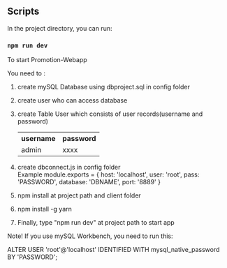 ## Scripts

In the project directory, you can run:

### `npm run dev`

To start Promotion-Webapp

You need to :

1.  create mySQL Database using dbproject.sql in config folder
2.  create user who can access database
3.  create Table User which consists of user records(username and password)

    <table>
        <tr>
            <th>username</th>
            <th>password</th> 
        </tr>
        <tr>
            <td>admin</td>
            <td>xxxx</td> 
        </tr>
    </table>

4.  create dbconnect.js in config folder
    <br />
    Example
    module.exports = {
    host: 'localhost',
    user: 'root',
    pass: 'PASSWORD',
    database: 'DBNAME',
    port: '8889' 
    }
    
 5.  npm install at project path and client folder
 6.  npm install -g yarn
 7.  Finally, type "npm run dev" at project path to start app
 
 Note! If you use mySQL Workbench, you need to run this:
 
 ALTER USER 'root'@'localhost' IDENTIFIED WITH mysql_native_password BY 'PASSWORD';
